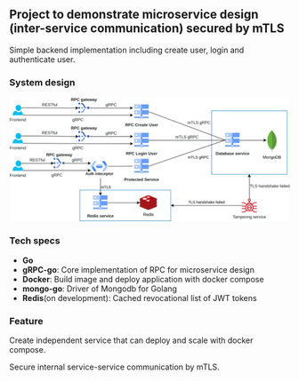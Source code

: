 ## Project to demonstrate microservice design (inter-service communication) secured by mTLS

Simple backend implementation including create user, login and authenticate user.

### System design

![image info](resources/system_design.png)

### Tech specs

* **Go**
* **gRPC-go**: Core implementation of RPC for microservice design
* **Docker**: Build image and deploy application with docker compose 
* **mongo-go**: Driver of Mongodb for Golang
* **Redis**(on development): Cached revocational list of JWT tokens

### Feature

Create independent service that can deploy and scale with docker compose.

Secure internal service-service communication by mTLS.

